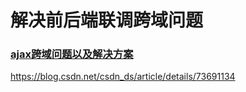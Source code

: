 # 解决前后端联调跨域问题
### [ajax跨域问题以及解决方案](https://blog.csdn.net/csdn_ds/article/details/73691134)
https://blog.csdn.net/csdn_ds/article/details/73691134
